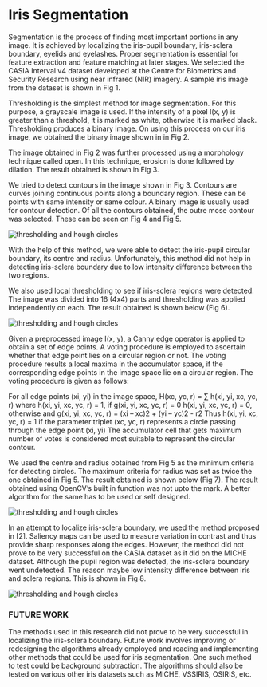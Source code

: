 # Iris Segmentation

Segmentation is the process of finding most important portions in any image.  It is achieved by localizing the iris-pupil boundary, iris-sclera boundary, eyelids and eyelashes. Proper segmentation is essential for feature extraction and feature matching at later stages. We selected the CASIA Interval v4 dataset developed at the Centre for Biometrics and Security Research using near infrared (NIR) imagery. A sample iris image from the dataset is shown in Fig 1.

Thresholding is the simplest method for image segmentation. For this purpose, a grayscale image is used. If the intensity of a pixel I(x, y) is greater than a threshold, it is marked as white, otherwise it is marked black. Thresholding produces a binary image. On using this process on our iris image, we obtained the binary image shown in in Fig 2.

The image obtained in Fig 2 was further processed using a morphology technique called open. In this technique, erosion is done followed by dilation. The result obtained is shown in Fig 3.

We tried to detect contours in the image shown in Fig 3. Contours are curves joining continuous points along a boundary region. These can be points with same intensity or same colour. A binary image is usually used for contour detection. Of all the contours obtained, the outre mose contour was selected. These can be seen on Fig 4 and Fig 5.

![thresholding and hough circles](https://github.com/manujagobind/Iris/raw/master/Screenshots/Screenshot1.png)

With the help of this method, we were able to detect the iris-pupil circular boundary, its centre and radius. Unfortunately, this method did not help in detecting iris-sclera boundary due to low intensity difference between the two regions.

We also used local thresholding to see if iris-sclera regions were detected. The image was divided into 16 (4x4) parts and thresholding was applied independently on each. The result obtained is shown below (Fig 6).

![thresholding and hough circles](https://github.com/manujagobind/Iris/raw/master/Screenshots/Screenshot2.png)

Given a preprocessed image I(x, y), a Canny edge operator is applied to obtain a set of edge points. A voting procedure is employed to ascertain whether that edge point lies on a circular region or not. The voting procedure results a local maxima in the accumulator space, if the corresponding edge points in the image space lie on a circular region. The voting procedure is given as follows:

For all edge points (xi, yi) in the image space,
H(xc, yc, r) = ∑ h(xi, yi, xc, yc, r)
where
h(xi, yi, xc, yc, r) = 1,                if g(xi, yi, xc, yc, r) = 0
              h(xi, yi, xc, yc, r) = 0,                otherwise
and
g(xi, yi, xc, yc, r) = (xi – xc)2 + (yi – yc)2  - r2
Thus  h(xi, yi, xc, yc, r) = 1 if the parameter triplet (xc, yc, r) represents a circle passing through the edge point (xi, yi) The accumulator cell that gets maximum number of votes is considered most suitable to represent the circular contour.

We used the centre and radius obtained from Fig 5 as the minimum criteria for detecting circles. The maximum criteria for radius was set as twice the one obtained in Fig 5. The result obtained is shown below (Fig 7). The result obtained using OpenCV’s built in function was not upto the mark. A better algorithm for the same has to be used or self designed.

![thresholding and hough circles](https://github.com/manujagobind/Iris/raw/master/Screenshots/Screenshot3.png)

In an attempt to localize iris-sclera boundary, we used the method proposed in [2]. Saliency maps can be used to measure variation in contrast and thus provide sharp responses along the edges. However, the method did not prove to be very successful on the CASIA dataset as it did on the MICHE dataset. Although the pupil region was detected, the iris-sclera boundary went undetected. The reason maybe low intensity difference between iris and sclera regions. This is shown in Fig 8.

![thresholding and hough circles](https://github.com/manujagobind/Iris/raw/master/Screenshots/Screenshot4.png)

### FUTURE WORK

The methods used in this research did not prove to be very successful in localizing the iris-sclera boundary. Future work involves improving or redesigning the algorithms already employed and reading and implementing other methods that could be used for iris segmentation. One such method  to test could be background subtraction. The algorithms should also be tested on various other iris datasets such as MICHE, VSSIRIS, OSIRIS, etc.
